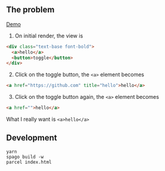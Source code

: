 ## The problem

[Demo](https://rnons.github.io/halogen-rerender-props-issue/#Hello)

1. On initial render, the view is
  ```html
  <div class="text-base font-bold">
    <a>hello</a>
    <button>toggle</button>
  </div>
  ```
2. Click on the toggle button, the `<a>` element becomes
  ```html
  <a href="https://github.com" title="hello">hello</a>
  ```
3. Click on the toggle button again, the `<a>` element becomes
  ```html
  <a href="">hello</a>
  ```

What I really want is `<a>hello</a>`

## Development

```
yarn
spago build -w
parcel index.html
```

